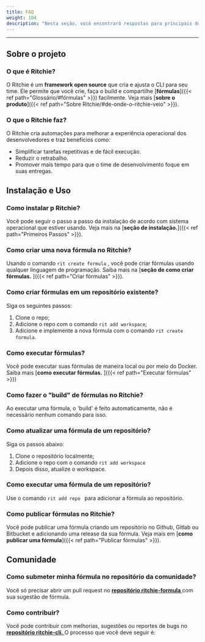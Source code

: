 ```yaml
---
title: FAQ
weight: 104
description: "Nesta seção, você encontrará respostas para principais dúvidas sobre Ritchie."
---
```


---

## **Sobre o projeto**

### **O que é Ritchie?**

O Ritchie é um **framework open source** que cria e ajusta o CLI para seu time. Ele permite que você crie, faça o build e compartilhe [**fórmulas**]({{< ref path="Glossário/#fórmulas" >}}) facilmente. Veja mais [**sobre o produto**]({{< ref path="Sobre Ritchie/#de-onde-o-ritchie-veio" >}}).

### **O que o Ritchie faz?**

O Ritchie cria automações para melhorar a experiência operacional dos desenvolvedores e traz benefícios como:

- Simplificar tarefas repetitivas e de fácil execução.
- Reduzir o retrabalho.
- Promover mais tempo para que o time de desenvolvimento foque em suas entregas.

## **Instalação e Uso**

### **Como instalar p Ritchie?**

Você pode seguir o passo a passo da instalação de acordo com sistema operacional que estiver usando. Veja mais na [**seção de instalação.**]({{< ref path="Primeiros Passos" >}}).

### **Como criar uma nova fórmula no Ritchie?**

Usando o comando `rit create formula` , você pode criar fórmulas usando qualquer linguagem de programação. Saiba mais na [**seção de como criar fórmulas.** ]({{< ref path="Criar fórmulas" >}}).

### **Como criar fórmulas em um repositório existente?**

Siga os seguintes passos:

1. Clone o repo;
2. Adicione o repo com o comando `rit add workspace`;
3. Adicione e implemente a nova fórmula com o comando `rit create formula`.

### **Como executar fórmulas?**

Você pode executar suas fórmulas de maneira local ou por meio do Docker. Saiba mais [**como executar fórmulas.** ]({{< ref path="Executar fórmulas" >}})

### **Como fazer o "build" de fórmulas no Ritchie?**

Ao executar uma fórmula, o 'build' é feito automaticamente, não é necessário nenhum comando para isso.

### **Como atualizar uma fórmula de um repositório?**

Siga os passos abaixo:

1. Clone o repositório localmente;
2. Adicione o repo com o comando `rit add workspace`
3. Depois disso, atualize o workspace.

### **Como executar uma fórmula de um repositório?**

Use o comando `rit add repo ` para adicionar a fórmula ao repositório.

### **Como publicar fórmulas no Ritchie?**

Você pode publicar uma fórmula criando um repositório no Github, Gitlab ou Bitbucket e adicionando uma release da sua fórmula. Veja mais em [**como publicar uma fórmula**]({{< ref path="Publicar fórmulas" >}}).

## **Comunidade**

### **Como submeter minha fórmula no repositório da comunidade?**

Você só precisar abrir um pull request no [**repositório ritchie-formula** ](https://github.com/ZupIT/ritchie-formulas) com sua sugestão de fórmula.

### **Como contribuir?**

Você pode contribuir com melhorias, sugestões ou reportes de bugs no [**repositório ritchie-cli.** ](https://github.com/ZupIT/ritchie-cli) O processo que você deve seguir é:

